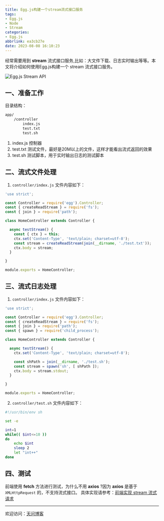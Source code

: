 ```yaml
---
title: Egg.js构建一个stream流式接口服务
tags:
- Egg.js
- Node
- Stream
categories:
- Egg.js
abbrlink: ea3cb27e
date: 2023-08-08 16:10:23
---
```


经常需要用到 **stream** 流式接口服务,比如：大文件下载、日志实时输出等等。本文将介绍如何使用Egg.js构建一个 stream 流式接口服务。

![Egg.js Stream API](https://tiven.cn/static/img/eggjs-01-t4dYaNtm.jpg)

<!-- more -->

## 一、准备工作

目录结构：

```txt
app/
    /controller
        index.js
        test.txt
        test.sh
```

1. index.js 控制器
2. test.txt 测试文件，最好是20M以上的文件，这样才能看出流式返回的效果
3. test.sh 测试脚本，用于实时输出日志的测试脚本


## 二、流式文件处理

1. `controller/index.js` 文件内容如下：

```js
'use strict';

const Controller = require('egg').Controller;
const { createReadStream } = require('fs');
const { join } = require('path');

class HomeController extends Controller {

  async testStream() {
    const { ctx } = this;
    ctx.set('Content-Type', 'text/plain; charset=utf-8');
    const stream = createReadStream(join(__dirname, './test.txt'));
    ctx.body = stream;
  }

}

module.exports = HomeController;
```

## 三、流式日志处理

1. `controller/index.js` 文件内容如下：

```js
'use strict';

const Controller = require('egg').Controller;
const { createReadStream } = require('fs');
const { join } = require('path');
const { spawn } = require('child_process');

class HomeController extends Controller {

  async testStream() {
    ctx.set('Content-Type', 'text/plain; charset=utf-8');

    const shPath = join(__dirname, './test.sh');
    const stream = spawn('sh', [ shPath ]);
    ctx.body = stream.stdout;
  }

}

module.exports = HomeController;
```

2. `controller/test.sh` 文件内容如下：

```bash
#!/usr/bin/env sh

set -e

int=1
while(( $int<=10 ))
do
    echo $int
    sleep 2
    let "int++"
done
```

## 四、测试

前端使用 **fetch** 方法进行测试，为什么不用 **axios** ?因为 **axios** 是基于 `XMLHttpRequest` 的，不支持流式接口。 具体实现请参考：[前端实现 stream 流式请求](https://tiven.cn/p/5056ee2b/ "天问博客-专注于大前端技术")

---

欢迎访问：[天问博客](https://tiven.cn/p/ea3cb27e/ "天问博客-专注于大前端技术")

